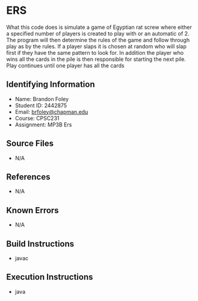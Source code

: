 # ERS

What this code does is simulate a game of Egyptian rat screw where either a
specified number of players is created to play with or an automatic of 2. The
program will then determine the rules of the game and follow through play as by
the rules. If a player slaps it is chosen at random who will slap first if they have
the same pattern to look for. In addition the player who wins all the cards in the pile
is then responsible for starting the next pile. Play continues until one player has all the cards


## Identifying Information

* Name: Brandon Foley
* Student ID: 2442875
* Email: brfoley@chapman.edu
* Course: CPSC231
* Assignment: MP3B Ers

## Source Files

* N/A

## References

* N/A

## Known Errors

* N/A

## Build Instructions

* javac

## Execution Instructions

* java
